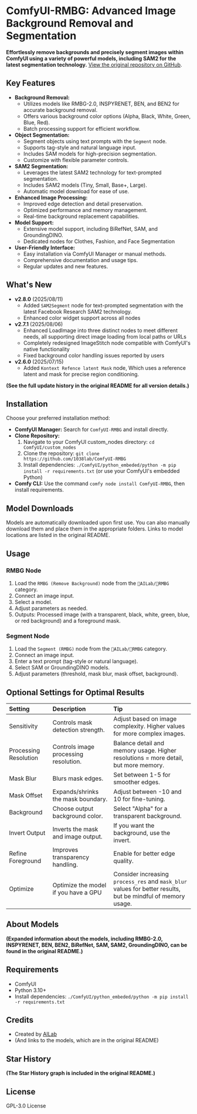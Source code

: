# ComfyUI-RMBG: Advanced Image Background Removal and Segmentation

**Effortlessly remove backgrounds and precisely segment images within ComfyUI using a variety of powerful models, including SAM2 for the latest segmentation technology.**  [View the original repository on GitHub](https://github.com/1038lab/ComfyUI-RMBG).

## Key Features

*   **Background Removal:**
    *   Utilizes models like RMBG-2.0, INSPYRENET, BEN, and BEN2 for accurate background removal.
    *   Offers various background color options (Alpha, Black, White, Green, Blue, Red).
    *   Batch processing support for efficient workflow.
*   **Object Segmentation:**
    *   Segment objects using text prompts with the `Segment` node.
    *   Supports tag-style and natural language input.
    *   Includes SAM models for high-precision segmentation.
    *   Customize with flexible parameter controls.
*   **SAM2 Segmentation:**
    *   Leverages the latest SAM2 technology for text-prompted segmentation.
    *   Includes SAM2 models (Tiny, Small, Base+, Large).
    *   Automatic model download for ease of use.
*   **Enhanced Image Processing:**
    *   Improved edge detection and detail preservation.
    *   Optimized performance and memory management.
    *   Real-time background replacement capabilities.
*   **Model Support:**
    *   Extensive model support, including BiRefNet, SAM, and GroundingDINO.
    *   Dedicated nodes for Clothes, Fashion, and Face Segmentation
*   **User-Friendly Interface:**
    *   Easy installation via ComfyUI Manager or manual methods.
    *   Comprehensive documentation and usage tips.
    *   Regular updates and new features.

## What's New
*   **v2.8.0** (2025/08/11)
    *   Added `SAM2Segment` node for text-prompted segmentation with the latest Facebook Research SAM2 technology.
    *   Enhanced color widget support across all nodes
*   **v2.7.1** (2025/08/06)
    *   Enhanced LoadImage into three distinct nodes to meet different needs, all supporting direct image loading from local paths or URLs
    *   Completely redesigned ImageStitch node compatible with ComfyUI's native functionality
    *   Fixed background color handling issues reported by users
*   **v2.6.0** (2025/07/15)
    *   Added `Kontext Refence latent Mask` node, Which uses a reference latent and mask for precise region conditioning.

**(See the full update history in the original README for all version details.)**

## Installation

Choose your preferred installation method:

*   **ComfyUI Manager:** Search for `ComfyUI-RMBG` and install directly.
*   **Clone Repository:**
    1.  Navigate to your ComfyUI custom\_nodes directory: `cd ComfyUI/custom_nodes`
    2.  Clone the repository: `git clone https://github.com/1038lab/ComfyUI-RMBG`
    3.  Install dependencies:  `./ComfyUI/python_embeded/python -m pip install -r requirements.txt` (or use your ComfyUI's embedded Python)
*   **Comfy CLI:**  Use the command `comfy node install ComfyUI-RMBG`, then install requirements.

## Model Downloads

Models are automatically downloaded upon first use.  You can also manually download them and place them in the appropriate folders.  Links to model locations are listed in the original README.

## Usage

### RMBG Node

1.  Load the `RMBG (Remove Background)` node from the `🧪AILab/🧽RMBG` category.
2.  Connect an image input.
3.  Select a model.
4.  Adjust parameters as needed.
5.  Outputs: Processed image (with a transparent, black, white, green, blue, or red background) and a foreground mask.

### Segment Node

1.  Load the `Segment (RMBG)` node from the `🧪AILab/🧽RMBG` category.
2.  Connect an image input.
3.  Enter a text prompt (tag-style or natural language).
4.  Select SAM or GroundingDINO models.
5.  Adjust parameters (threshold, mask blur, mask offset, background).

## Optional Settings for Optimal Results

| Setting              | Description                                                                        | Tip                                                                                                     |
| :------------------- | :--------------------------------------------------------------------------------- | :------------------------------------------------------------------------------------------------------ |
| Sensitivity          | Controls mask detection strength.                                               | Adjust based on image complexity.  Higher values for more complex images.                               |
| Processing Resolution | Controls image processing resolution.                                             | Balance detail and memory usage.  Higher resolutions = more detail, but more memory.                    |
| Mask Blur            | Blurs mask edges.                                                                  | Set between 1-5 for smoother edges.                                                                    |
| Mask Offset          | Expands/shrinks the mask boundary.                                                | Adjust between -10 and 10 for fine-tuning.                                                             |
| Background           | Choose output background color.                                                     | Select "Alpha" for a transparent background.                                                             |
| Invert Output        | Inverts the mask and image output.                                                 | If you want the background, use the invert.                                                             |
| Refine Foreground    | Improves transparency handling.                                                    | Enable for better edge quality.                                                                         |
| Optimize  | Optimize the model if you have a GPU                                          | Consider increasing `process_res` and `mask_blur` values for better results, but be mindful of memory usage. |

## About Models
**(Expanded information about the models, including RMBG-2.0, INSPYRENET, BEN, BEN2, BiRefNet, SAM, SAM2, GroundingDINO, can be found in the original README.)**

## Requirements

*   ComfyUI
*   Python 3.10+
*   Install dependencies:  `./ComfyUI/python_embeded/python -m pip install -r requirements.txt`

## Credits

*   Created by [AILab](https://github.com/1038lab)
*   (And links to the models, which are in the original README)

## Star History

**(The Star History graph is included in the original README.)**

## License

GPL-3.0 License